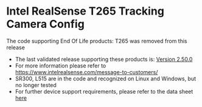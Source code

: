 # Intel RealSense T265 Tracking Camera Config
The code supporting End Of Life products: T265 was removed from this release

- The last validated release supporting these products is: [Version 2.50.0](https://github.com/IntelRealSense/librealsense/releases/tag/v2.50.0)
- For more information please refer to https://www.intelrealsense.com/message-to-customers/
- SR300, L515 are in the code and recognized on Linux and Windows, but no longer tested
- For further device support requirements, please refer to the data sheet [here](https://dev.intelrealsense.com/docs/intel-realsense-d400-series-product-family-datasheet)

